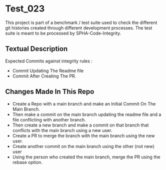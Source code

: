 # Test_023
This project is part of a benchmark / test suite used to check the different git histories created through different development processes. The test suite is meant to be processed by SPHA-Code-Integrity.

## Textual Description
Expected Commits against integrity rules :
* Commit Updating The Readme file
* Commit After Creating The PR.

## Changes Made In This Repo

* Create a Repo with a main branch and make an Initial Commit On The Main Branch.
* Then make a commit on the main branch updating the readme file and a file conflicting with another branch.
* Then create a new branch and make a commit on that branch that conflicts with the main branch using a new user.
* Create a PR to merge the branch with the main branch using the new user.
* Create another commit on the main branch using the other (not new) user
* Using the person who created the main branch, merge the PR using the rebase option.
